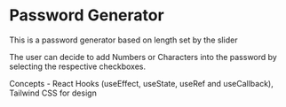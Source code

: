 # Password Generator

This is a password generator based on length set by the slider 

The user can decide to add Numbers or Characters into the password by selecting the respective checkboxes. 

Concepts - React Hooks (useEffect, useState, useRef and useCallback), Tailwind CSS for design
